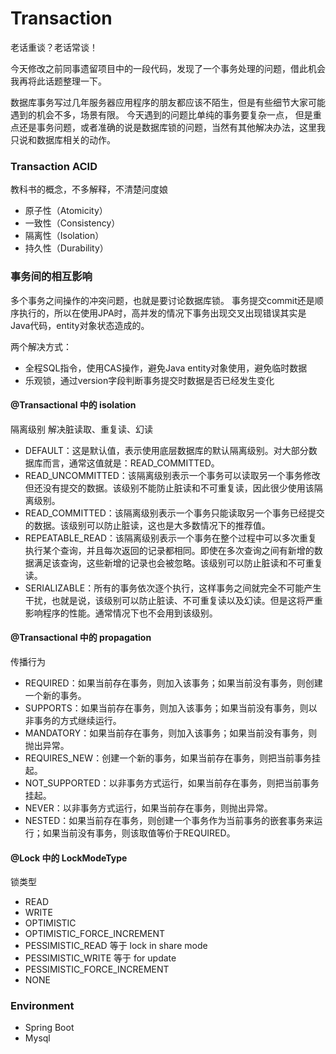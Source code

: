 # Transaction

老话重谈？老话常谈！

今天修改之前同事遗留项目中的一段代码，发现了一个事务处理的问题，借此机会我再将此话题整理一下。

数据库事务写过几年服务器应用程序的朋友都应该不陌生，但是有些细节大家可能遇到的机会不多，场景有限。 今天遇到的问题比单纯的事务要复杂一点，
但是重点还是事务问题，或者准确的说是数据库锁的问题，当然有其他解决办法，这里我只说和数据库相关的动作。

### Transaction ACID

教科书的概念，不多解释，不清楚问度娘

- 原子性（Atomicity）
- 一致性（Consistency）
- 隔离性（Isolation）
- 持久性（Durability）

### 事务间的相互影响

多个事务之间操作的冲突问题，也就是要讨论数据库锁。
事务提交commit还是顺序执行的，所以在使用JPA时，高并发的情况下事务出现交叉出现错误其实是Java代码，entity对象状态造成的。

两个解决方式：
- 全程SQL指令，使用CAS操作，避免Java entity对象使用，避免临时数据
- 乐观锁，通过version字段判断事务提交时数据是否已经发生变化

#### @Transactional 中的 isolation

隔离级别 解决脏读取、重复读、幻读

- DEFAULT：这是默认值，表示使用底层数据库的默认隔离级别。对大部分数据库而言，通常这值就是：READ_COMMITTED。
- READ_UNCOMMITTED：该隔离级别表示一个事务可以读取另一个事务修改但还没有提交的数据。该级别不能防止脏读和不可重复读，因此很少使用该隔离级别。
- READ_COMMITTED：该隔离级别表示一个事务只能读取另一个事务已经提交的数据。该级别可以防止脏读，这也是大多数情况下的推荐值。
- REPEATABLE_READ：该隔离级别表示一个事务在整个过程中可以多次重复执行某个查询，并且每次返回的记录都相同。即使在多次查询之间有新增的数据满足该查询，这些新增的记录也会被忽略。该级别可以防止脏读和不可重复读。
- SERIALIZABLE：所有的事务依次逐个执行，这样事务之间就完全不可能产生干扰，也就是说，该级别可以防止脏读、不可重复读以及幻读。但是这将严重影响程序的性能。通常情况下也不会用到该级别。

#### @Transactional 中的 propagation

传播行为

- REQUIRED：如果当前存在事务，则加入该事务；如果当前没有事务，则创建一个新的事务。
- SUPPORTS：如果当前存在事务，则加入该事务；如果当前没有事务，则以非事务的方式继续运行。
- MANDATORY：如果当前存在事务，则加入该事务；如果当前没有事务，则抛出异常。
- REQUIRES_NEW：创建一个新的事务，如果当前存在事务，则把当前事务挂起。
- NOT_SUPPORTED：以非事务方式运行，如果当前存在事务，则把当前事务挂起。
- NEVER：以非事务方式运行，如果当前存在事务，则抛出异常。
- NESTED：如果当前存在事务，则创建一个事务作为当前事务的嵌套事务来运行；如果当前没有事务，则该取值等价于REQUIRED。

#### @Lock 中的 LockModeType

锁类型

- READ
- WRITE
- OPTIMISTIC
- OPTIMISTIC_FORCE_INCREMENT
- PESSIMISTIC_READ 等于 lock in share mode
- PESSIMISTIC_WRITE 等于 for update
- PESSIMISTIC_FORCE_INCREMENT
- NONE

### Environment

- Spring Boot
- Mysql
